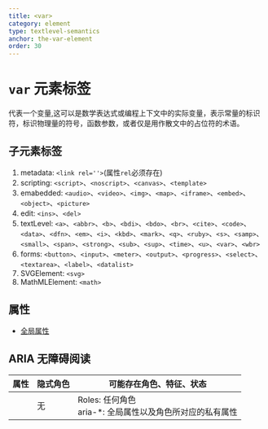 ```yaml
---
title: <var>
category: element
type: textlevel-semantics
anchor: the-var-element
order: 30
---
```


# `var` 元素标签

代表一个变量,这可以是数学表达式或编程上下文中的实际变量，表示常量的标识符，标识物理量的符号，函数参数，或者仅是用作散文中的占位符的术语。

## 子元素标签

1. metadata: `<link rel=''>`(属性`rel`必须存在)
1. scripting: `<script>`、`<noscript>`、`<canvas>`、`<template>`
1. emabedded: `<audio>`、`<video>`、`<img>`、`<map>`、`<iframe>`、`<embed>`、`<object>`、`<picture>`
1. edit: `<ins>`、`<del>`
1. textLevel: `<a>`、`<abbr>`、`<b>`、`<bdi>`、`<bdo>`、`<br>`、`<cite>`、`<code>`、`<data>`、`<dfn>`、`<em>`、`<i>`、`<kbd>`、`<mark>`、`<q>`、`<ruby>`、`<s>`、`<samp>`、`<small>`、`<span>`、`<strong>`、`<sub>`、`<sup>`、`<time>`、`<u>`、`<var>`、`<wbr>`
1. forms: `<button>`、`<input>`、`<meter>`、`<output>`、`<progress>`、`<select>`、`<textarea>`、`<label>`、`<datalist>`
1. SVGElement: `<svg>`
1. MathMLElement: `<math>`

## 属性

* [全局属性](/front-end/HTML/attribute#anchor-全局属性)

## ARIA 无障碍阅读

| 属性 | 隐式角色 | 可能存在角色、特征、状态 |
| ---- | ---- | ---- |
| | 无 | Roles: 任何角色 <br> aria-*: 全局属性以及角色所对应的私有属性 |

